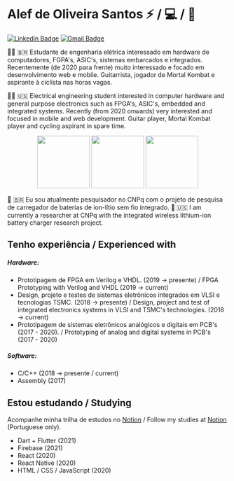 # Alef de Oliveira Santos :zap: / :computer: / :iphone:

[![Linkedin Badge](https://img.shields.io/badge/-LinkedIn-blue?style=flat-square&logo=Linkedin&logoColor=white&link=https://www.linkedin.com/in/alef-santos/)](https://www.linkedin.com/in/alef-santos/)
[![Gmail Badge](https://img.shields.io/badge/-Email-c14438?style=flat-square&logo=Gmail&logoColor=white&link=mailto:alefdeoliveirasantos@gmail.com)](mailto:alefdeoliveirasantos@gmail.com)

👨‍💼 🇧🇷 Estudante de engenharia elétrica interessado em hardware de computadores, FGPA's, ASIC's, sistemas embarcados e integrados. Recentemente (de 2020 para frente) muito interessado e focado em desenvolvimento web e mobile. Guitarrista, jogador de Mortal Kombat e aspirante à ciclista nas horas vagas.

👨‍💼 🇺🇸 Electrical engineering student interested in computer hardware and general purpose electronics such as FPGA's, ASIC's, embedded and integrated systems. Recently (from 2020 onwards) very interested and focused in mobile and web development. Guitar player, Mortal Kombat player and cycling aspirant in spare time.

<p align="center">
<img height="120" width="120" src="http://4.bp.blogspot.com/-PNM50bRjnBc/VQsT-0Ulo-I/AAAAAAAAOFk/EIMqAgVBVwc/s1600/Raiden%2B14.gif">
<img height="120" width="120" src="http://2.bp.blogspot.com/-P0kcIJv71o4/VQsUAXv-HXI/AAAAAAAAOGM/QTgjKLsU-co/s1600/Raiden%2B16.gif">
<img height="120" width="120" src="http://3.bp.blogspot.com/-oX96fMoc3GM/VSvlHSH2tLI/AAAAAAAAQpo/W67VQx6HM3o/s1600/Liu%2BKang%2Bem%2Buma%2Bbicicletainvisivel%2Bsem%2Bas%2Bm%C3%A3os.gif">	
</p>

🏢 🇧🇷 Eu sou atualmente pesquisador no CNPq com o projeto de pesquisa de carregador de baterias de íon-lítio sem fio integrado.
🏢 🇺🇸 I am currently a researcher at CNPq with the integrated wireless lithium-ion battery charger research project.

## Tenho experiência / Experienced with
##### Hardware:
  - Prototipagem de FPGA em Verilog e VHDL. (2019 -> presente) / FPGA Prototyping with Verilog and VHDL (2019 -> current)
  - Design, projeto e testes de sistemas eletrônicos integrados em VLSI e tecnologias TSMC. (2018 -> presente) / Design, project and test of integrated electronics systems in VLSI and TSMC's technologies. (2018 -> current)
  - Prototipagem de sistemas eletrônicos analógicos e digitais em PCB's (2017 - 2020). /  Prototyping of analog and digital systems in PCB's (2017 - 2020)
##### Software:
  - C/C++ (2018 -> presente / current)
  - Assembly (2017)

## Estou estudando / Studying
Acompanhe minha trilha de estudos no [Notion](https://www.notion.so/pesadaum/Road-to-dev-5af6240a41ec4c5fab22a390dca962e9) / Follow my studies at [Notion](https://www.notion.so/pesadaum/Road-to-dev-5af6240a41ec4c5fab22a390dca962e9) (Portuguese only).
- Dart + Flutter (2021)
- Firebase (2021)
- React (2020)
- React Native (2020)
- HTML / CSS / JavaScript (2020)
